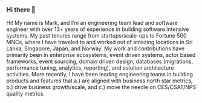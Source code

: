 ### Hi there 👋

Hi! My name is Mark, and I’m an engineering team lead and software engineer with over 13+ years of experience in building software intensive systems. My past tenures range from startups/scale-ups to Fortune 500 MNCs, where I have traveled to and worked out of amazing locations in Sri Lanka, Singapore, Japan, and Norway. My work and contributions have primarily been in enterprise ecosystems, event driven systems, actor based frameworks, event sourcing, domain driven design, databases (migrations, performance tuning, analytics, reporting), and solution architecture activities. More recently, I have been leading engineering teams in building products and features that a.) are aligned with business north star metrics, b.) drive business growth/scale, and c.) move the needle on CES/CSAT/NPS quality metrics.



